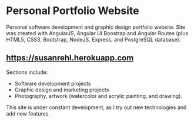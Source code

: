 # Personal Portfolio Website

Personal software development and graphic design portfolio website.
Site was created with AngularJS, Angular UI Boostrap and Angular Routes (plus HTML5, CSS3, Bootstrap, NodeJS, Express, and PostgreSQL database).

## https://susanrehl.herokuapp.com

Sections include:
- Software development projects
- Graphic design and marketing projects
- Photography, artwork (watercolor and acrylic painting, and drawing).

This site is under constant development, as I try out new technologies and add new features.
